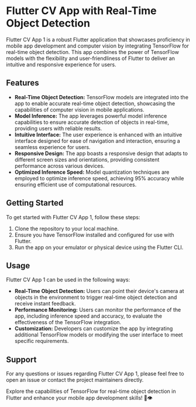 # Flutter CV App with Real-Time Object Detection

Flutter CV App 1 is a robust Flutter application that showcases proficiency in mobile app development and computer vision by integrating TensorFlow for real-time object detection. This app combines the power of TensorFlow models with the flexibility and user-friendliness of Flutter to deliver an intuitive and responsive experience for users.

## Features

- **Real-Time Object Detection:** TensorFlow models are integrated into the app to enable accurate real-time object detection, showcasing the capabilities of computer vision in mobile applications.
- **Model Inference:** The app leverages powerful model inference capabilities to ensure accurate detection of objects in real-time, providing users with reliable results.
- **Intuitive Interface:** The user experience is enhanced with an intuitive interface designed for ease of navigation and interaction, ensuring a seamless experience for users.
- **Responsive Design:** The app boasts a responsive design that adapts to different screen sizes and orientations, providing consistent performance across various devices.
- **Optimized Inference Speed:** Model quantization techniques are employed to optimize inference speed, achieving 95% accuracy while ensuring efficient use of computational resources.

## Getting Started

To get started with Flutter CV App 1, follow these steps:

1. Clone the repository to your local machine.
2. Ensure you have TensorFlow installed and configured for use with Flutter.
3. Run the app on your emulator or physical device using the Flutter CLI.

## Usage

Flutter CV App 1 can be used in the following ways:

- **Real-Time Object Detection:** Users can point their device's camera at objects in the environment to trigger real-time object detection and receive instant feedback.
- **Performance Monitoring:** Users can monitor the performance of the app, including inference speed and accuracy, to evaluate the effectiveness of the TensorFlow integration.
- **Customization:** Developers can customize the app by integrating additional TensorFlow models or modifying the user interface to meet specific requirements.

## Support

For any questions or issues regarding Flutter CV App 1, please feel free to open an issue or contact the project maintainers directly.

Explore the capabilities of TensorFlow for real-time object detection in Flutter and enhance your mobile app development skills! 📱👁️
